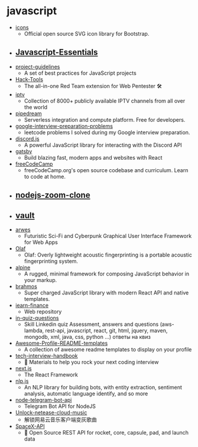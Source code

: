 # javascript
- [icons](https://github.com/twbs/icons)
  - Official open source SVG icon library for Bootstrap.
- [Javascript-Essentials](https://github.com/LetsUpgrade/Javascript-Essentials)
  - 
- [project-guidelines](https://github.com/elsewhencode/project-guidelines)
  - A set of best practices for JavaScript projects
- [Hack-Tools](https://github.com/LasCC/Hack-Tools)
  - The all-in-one Red Team extension for Web Pentester 🛠
- [iptv](https://github.com/iptv-org/iptv)
  - Collection of 8000+ publicly available IPTV channels from all over the world
- [pipedream](https://github.com/PipedreamHQ/pipedream)
  - Serverless integration and compute platform. Free for developers.
- [google-interview-preparation-problems](https://github.com/mgechev/google-interview-preparation-problems)
  - leetcode problems I solved during my Google interview preparation.
- [discord.js](https://github.com/discordjs/discord.js)
  - A powerful JavaScript library for interacting with the Discord API
- [gatsby](https://github.com/gatsbyjs/gatsby)
  - Build blazing fast, modern apps and websites with React
- [freeCodeCamp](https://github.com/freeCodeCamp/freeCodeCamp)
  - freeCodeCamp.org's open source codebase and curriculum. Learn to code at home.
- [nodejs-zoom-clone](https://github.com/CleverProgrammers/nodejs-zoom-clone)
  - 
- [vault](https://github.com/yfii/vault)
  - 
- [arwes](https://github.com/arwes/arwes)
  - Futuristic Sci-Fi and Cyberpunk Graphical User Interface Framework for Web Apps
- [Olaf](https://github.com/JorenSix/Olaf)
  - Olaf: Overly lightweight acoustic fingerprinting is a portable acoustic fingerprinting system.
- [alpine](https://github.com/alpinejs/alpine)
  - A rugged, minimal framework for composing JavaScript behavior in your markup.
- [brahmos](https://github.com/brahmosjs/brahmos)
  - Super charged JavaScript library with modern React API and native templates.
- [iearn-finance](https://github.com/iearn-finance/iearn-finance)
  - Web repository
- [in-quiz-questions](https://github.com/Ebazhanov/in-quiz-questions)
  - Skill Linkedin quiz Assessment, answers and questions (aws-lambda, rest-api, javascript, react, git, html, jquery, maven, mongodb, xml, java, css, python ...) ответы на квиз
- [Awesome-Profile-README-templates](https://github.com/kautukkundan/Awesome-Profile-README-templates)
  - A collection of awesome readme templates to display on your profile
- [tech-interview-handbook](https://github.com/yangshun/tech-interview-handbook)
  - 💯 Materials to help you rock your next coding interview
- [next.js](https://github.com/vercel/next.js)
  - The React Framework
- [nlp.js](https://github.com/axa-group/nlp.js)
  - An NLP library for building bots, with entity extraction, sentiment analysis, automatic language identify, and so more
- [node-telegram-bot-api](https://github.com/yagop/node-telegram-bot-api)
  - Telegram Bot API for NodeJS
- [Unlock-netease-cloud-music](https://github.com/meng-chuan/Unlock-netease-cloud-music)
  - 解锁网易云音乐客户端变灰歌曲
- [SpaceX-API](https://github.com/r-spacex/SpaceX-API)
  - 🚀 Open Source REST API for rocket, core, capsule, pad, and launch data
